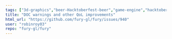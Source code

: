 ```yaml
---
tags: ["3d-graphics","beer-Hacktoberfest-beer","game-engine","hacktoberfest","python","scientific-visualization","scriptable-animations","shaders","simulation","state-needs-PR"]
title: "DOC warnings and other QoL improvements"
html_url: "https://github.com/fury-gl/fury/issues/940"
user: "robinroy03"
repo: "fury-gl/fury"
---
```


